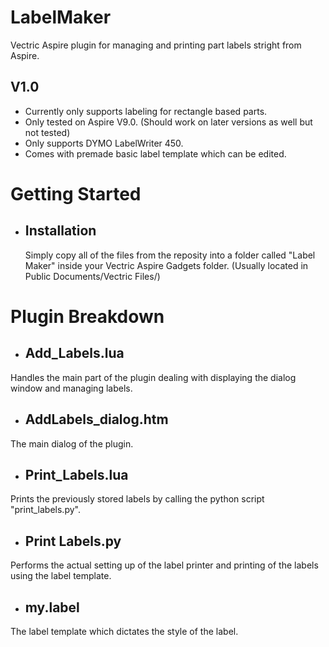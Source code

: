 # LabelMaker
Vectric Aspire plugin for managing and printing part labels stright from Aspire.

V1.0
-----
- Currently only supports labeling for rectangle based parts.
- Only tested on Aspire V9.0. (Should work on later versions as well but not tested)
- Only supports DYMO LabelWriter 450.
- Comes with premade basic label template which can be edited.


# Getting Started

- ## Installation
  
  Simply copy all of the files from the reposity into a folder called "Label Maker" inside your Vectric Aspire Gadgets folder. (Usually located in Public Documents/Vectric Files/)

# Plugin Breakdown

- ## Add_Labels.lua

Handles the main part of the plugin dealing with displaying the dialog window and managing labels.

- ## AddLabels_dialog.htm

The main dialog of the plugin.

- ## Print_Labels.lua

Prints the previously stored labels by calling the python script "print_labels.py".

- ## Print Labels.py

Performs the actual setting up of the label printer and printing of the labels using the label template.

- ## my.label

The label template which dictates the style of the label.
